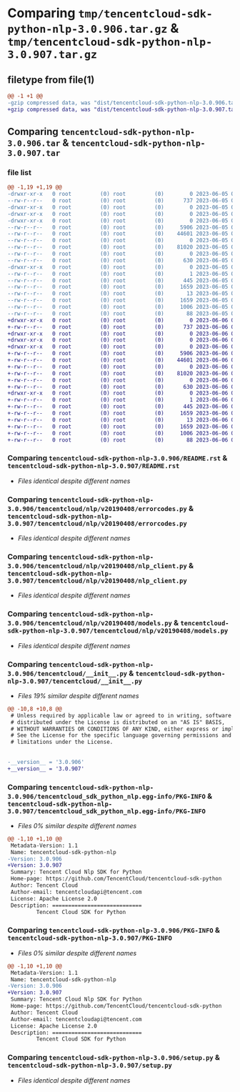 # Comparing `tmp/tencentcloud-sdk-python-nlp-3.0.906.tar.gz` & `tmp/tencentcloud-sdk-python-nlp-3.0.907.tar.gz`

## filetype from file(1)

```diff
@@ -1 +1 @@
-gzip compressed data, was "dist/tencentcloud-sdk-python-nlp-3.0.906.tar", last modified: Mon Jun  5 00:39:12 2023, max compression
+gzip compressed data, was "dist/tencentcloud-sdk-python-nlp-3.0.907.tar", last modified: Tue Jun  6 02:31:33 2023, max compression
```

## Comparing `tencentcloud-sdk-python-nlp-3.0.906.tar` & `tencentcloud-sdk-python-nlp-3.0.907.tar`

### file list

```diff
@@ -1,19 +1,19 @@
-drwxr-xr-x   0 root         (0) root         (0)        0 2023-06-05 00:39:12.000000 tencentcloud-sdk-python-nlp-3.0.906/
--rw-r--r--   0 root         (0) root         (0)      737 2023-06-05 00:39:12.000000 tencentcloud-sdk-python-nlp-3.0.906/README.rst
-drwxr-xr-x   0 root         (0) root         (0)        0 2023-06-05 00:39:12.000000 tencentcloud-sdk-python-nlp-3.0.906/tencentcloud/
-drwxr-xr-x   0 root         (0) root         (0)        0 2023-06-05 00:39:12.000000 tencentcloud-sdk-python-nlp-3.0.906/tencentcloud/nlp/
-drwxr-xr-x   0 root         (0) root         (0)        0 2023-06-05 00:39:12.000000 tencentcloud-sdk-python-nlp-3.0.906/tencentcloud/nlp/v20190408/
--rw-r--r--   0 root         (0) root         (0)     5906 2023-06-05 00:39:12.000000 tencentcloud-sdk-python-nlp-3.0.906/tencentcloud/nlp/v20190408/errorcodes.py
--rw-r--r--   0 root         (0) root         (0)    44601 2023-06-05 00:39:12.000000 tencentcloud-sdk-python-nlp-3.0.906/tencentcloud/nlp/v20190408/nlp_client.py
--rw-r--r--   0 root         (0) root         (0)        0 2023-06-05 00:39:12.000000 tencentcloud-sdk-python-nlp-3.0.906/tencentcloud/nlp/v20190408/__init__.py
--rw-r--r--   0 root         (0) root         (0)    81020 2023-06-05 00:39:12.000000 tencentcloud-sdk-python-nlp-3.0.906/tencentcloud/nlp/v20190408/models.py
--rw-r--r--   0 root         (0) root         (0)        0 2023-06-05 00:39:12.000000 tencentcloud-sdk-python-nlp-3.0.906/tencentcloud/nlp/__init__.py
--rw-r--r--   0 root         (0) root         (0)      630 2023-06-05 00:39:12.000000 tencentcloud-sdk-python-nlp-3.0.906/tencentcloud/__init__.py
-drwxr-xr-x   0 root         (0) root         (0)        0 2023-06-05 00:39:12.000000 tencentcloud-sdk-python-nlp-3.0.906/tencentcloud_sdk_python_nlp.egg-info/
--rw-r--r--   0 root         (0) root         (0)        1 2023-06-05 00:39:12.000000 tencentcloud-sdk-python-nlp-3.0.906/tencentcloud_sdk_python_nlp.egg-info/dependency_links.txt
--rw-r--r--   0 root         (0) root         (0)      445 2023-06-05 00:39:12.000000 tencentcloud-sdk-python-nlp-3.0.906/tencentcloud_sdk_python_nlp.egg-info/SOURCES.txt
--rw-r--r--   0 root         (0) root         (0)     1659 2023-06-05 00:39:12.000000 tencentcloud-sdk-python-nlp-3.0.906/tencentcloud_sdk_python_nlp.egg-info/PKG-INFO
--rw-r--r--   0 root         (0) root         (0)       13 2023-06-05 00:39:12.000000 tencentcloud-sdk-python-nlp-3.0.906/tencentcloud_sdk_python_nlp.egg-info/top_level.txt
--rw-r--r--   0 root         (0) root         (0)     1659 2023-06-05 00:39:12.000000 tencentcloud-sdk-python-nlp-3.0.906/PKG-INFO
--rw-r--r--   0 root         (0) root         (0)     1006 2023-06-05 00:39:12.000000 tencentcloud-sdk-python-nlp-3.0.906/setup.py
--rw-r--r--   0 root         (0) root         (0)       88 2023-06-05 00:39:12.000000 tencentcloud-sdk-python-nlp-3.0.906/setup.cfg
+drwxr-xr-x   0 root         (0) root         (0)        0 2023-06-06 02:31:33.000000 tencentcloud-sdk-python-nlp-3.0.907/
+-rw-r--r--   0 root         (0) root         (0)      737 2023-06-06 02:31:33.000000 tencentcloud-sdk-python-nlp-3.0.907/README.rst
+drwxr-xr-x   0 root         (0) root         (0)        0 2023-06-06 02:31:33.000000 tencentcloud-sdk-python-nlp-3.0.907/tencentcloud/
+drwxr-xr-x   0 root         (0) root         (0)        0 2023-06-06 02:31:33.000000 tencentcloud-sdk-python-nlp-3.0.907/tencentcloud/nlp/
+drwxr-xr-x   0 root         (0) root         (0)        0 2023-06-06 02:31:33.000000 tencentcloud-sdk-python-nlp-3.0.907/tencentcloud/nlp/v20190408/
+-rw-r--r--   0 root         (0) root         (0)     5906 2023-06-06 02:31:33.000000 tencentcloud-sdk-python-nlp-3.0.907/tencentcloud/nlp/v20190408/errorcodes.py
+-rw-r--r--   0 root         (0) root         (0)    44601 2023-06-06 02:31:33.000000 tencentcloud-sdk-python-nlp-3.0.907/tencentcloud/nlp/v20190408/nlp_client.py
+-rw-r--r--   0 root         (0) root         (0)        0 2023-06-06 02:31:33.000000 tencentcloud-sdk-python-nlp-3.0.907/tencentcloud/nlp/v20190408/__init__.py
+-rw-r--r--   0 root         (0) root         (0)    81020 2023-06-06 02:31:33.000000 tencentcloud-sdk-python-nlp-3.0.907/tencentcloud/nlp/v20190408/models.py
+-rw-r--r--   0 root         (0) root         (0)        0 2023-06-06 02:31:33.000000 tencentcloud-sdk-python-nlp-3.0.907/tencentcloud/nlp/__init__.py
+-rw-r--r--   0 root         (0) root         (0)      630 2023-06-06 02:31:33.000000 tencentcloud-sdk-python-nlp-3.0.907/tencentcloud/__init__.py
+drwxr-xr-x   0 root         (0) root         (0)        0 2023-06-06 02:31:33.000000 tencentcloud-sdk-python-nlp-3.0.907/tencentcloud_sdk_python_nlp.egg-info/
+-rw-r--r--   0 root         (0) root         (0)        1 2023-06-06 02:31:33.000000 tencentcloud-sdk-python-nlp-3.0.907/tencentcloud_sdk_python_nlp.egg-info/dependency_links.txt
+-rw-r--r--   0 root         (0) root         (0)      445 2023-06-06 02:31:33.000000 tencentcloud-sdk-python-nlp-3.0.907/tencentcloud_sdk_python_nlp.egg-info/SOURCES.txt
+-rw-r--r--   0 root         (0) root         (0)     1659 2023-06-06 02:31:33.000000 tencentcloud-sdk-python-nlp-3.0.907/tencentcloud_sdk_python_nlp.egg-info/PKG-INFO
+-rw-r--r--   0 root         (0) root         (0)       13 2023-06-06 02:31:33.000000 tencentcloud-sdk-python-nlp-3.0.907/tencentcloud_sdk_python_nlp.egg-info/top_level.txt
+-rw-r--r--   0 root         (0) root         (0)     1659 2023-06-06 02:31:33.000000 tencentcloud-sdk-python-nlp-3.0.907/PKG-INFO
+-rw-r--r--   0 root         (0) root         (0)     1006 2023-06-06 02:31:33.000000 tencentcloud-sdk-python-nlp-3.0.907/setup.py
+-rw-r--r--   0 root         (0) root         (0)       88 2023-06-06 02:31:33.000000 tencentcloud-sdk-python-nlp-3.0.907/setup.cfg
```

### Comparing `tencentcloud-sdk-python-nlp-3.0.906/README.rst` & `tencentcloud-sdk-python-nlp-3.0.907/README.rst`

 * *Files identical despite different names*

### Comparing `tencentcloud-sdk-python-nlp-3.0.906/tencentcloud/nlp/v20190408/errorcodes.py` & `tencentcloud-sdk-python-nlp-3.0.907/tencentcloud/nlp/v20190408/errorcodes.py`

 * *Files identical despite different names*

### Comparing `tencentcloud-sdk-python-nlp-3.0.906/tencentcloud/nlp/v20190408/nlp_client.py` & `tencentcloud-sdk-python-nlp-3.0.907/tencentcloud/nlp/v20190408/nlp_client.py`

 * *Files identical despite different names*

### Comparing `tencentcloud-sdk-python-nlp-3.0.906/tencentcloud/nlp/v20190408/models.py` & `tencentcloud-sdk-python-nlp-3.0.907/tencentcloud/nlp/v20190408/models.py`

 * *Files identical despite different names*

### Comparing `tencentcloud-sdk-python-nlp-3.0.906/tencentcloud/__init__.py` & `tencentcloud-sdk-python-nlp-3.0.907/tencentcloud/__init__.py`

 * *Files 19% similar despite different names*

```diff
@@ -10,8 +10,8 @@
 # Unless required by applicable law or agreed to in writing, software
 # distributed under the License is distributed on an "AS IS" BASIS,
 # WITHOUT WARRANTIES OR CONDITIONS OF ANY KIND, either express or implied.
 # See the License for the specific language governing permissions and
 # limitations under the License.
 
 
-__version__ = '3.0.906'
+__version__ = '3.0.907'
```

### Comparing `tencentcloud-sdk-python-nlp-3.0.906/tencentcloud_sdk_python_nlp.egg-info/PKG-INFO` & `tencentcloud-sdk-python-nlp-3.0.907/tencentcloud_sdk_python_nlp.egg-info/PKG-INFO`

 * *Files 0% similar despite different names*

```diff
@@ -1,10 +1,10 @@
 Metadata-Version: 1.1
 Name: tencentcloud-sdk-python-nlp
-Version: 3.0.906
+Version: 3.0.907
 Summary: Tencent Cloud Nlp SDK for Python
 Home-page: https://github.com/TencentCloud/tencentcloud-sdk-python
 Author: Tencent Cloud
 Author-email: tencentcloudapi@tencent.com
 License: Apache License 2.0
 Description: ============================
         Tencent Cloud SDK for Python
```

### Comparing `tencentcloud-sdk-python-nlp-3.0.906/PKG-INFO` & `tencentcloud-sdk-python-nlp-3.0.907/PKG-INFO`

 * *Files 0% similar despite different names*

```diff
@@ -1,10 +1,10 @@
 Metadata-Version: 1.1
 Name: tencentcloud-sdk-python-nlp
-Version: 3.0.906
+Version: 3.0.907
 Summary: Tencent Cloud Nlp SDK for Python
 Home-page: https://github.com/TencentCloud/tencentcloud-sdk-python
 Author: Tencent Cloud
 Author-email: tencentcloudapi@tencent.com
 License: Apache License 2.0
 Description: ============================
         Tencent Cloud SDK for Python
```

### Comparing `tencentcloud-sdk-python-nlp-3.0.906/setup.py` & `tencentcloud-sdk-python-nlp-3.0.907/setup.py`

 * *Files identical despite different names*

